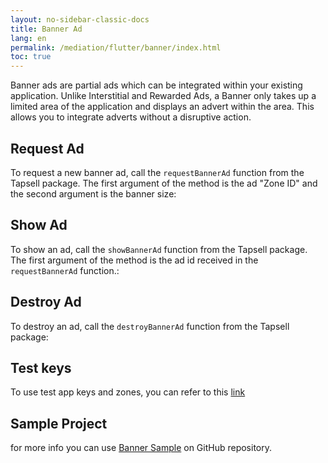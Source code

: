 ```yaml
---
layout: no-sidebar-classic-docs
title: Banner Ad
lang: en
permalink: /mediation/flutter/banner/index.html
toc: true
---
```


Banner ads are partial ads which can be integrated within your existing application. Unlike Interstitial and
Rewarded Ads, a Banner only takes up a limited area of the application and displays an advert within the area. This
allows you to integrate adverts without a disruptive action.

## Request Ad

To request a new banner ad, call the `requestBannerAd` function from the Tapsell package. The first argument of the
method is the ad "Zone ID" and the second argument is the banner size:

## Show Ad

To show an ad, call the `showBannerAd` function from the Tapsell package. The first argument of the method is the ad
id received in the `requestBannerAd` function.:


## Destroy Ad

To destroy an ad, call the `destroyBannerAd` function from the Tapsell package:


## Test keys

To use test app keys and zones, you can refer to this [link](../../test)


## Sample Project

for more info you can
use [Banner Sample](https://github.com/tapsellorg/TapsellMediation-FlutterSample/tree/master/src/screens/banner)
on GitHub repository.

